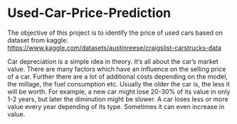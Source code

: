# Used-Car-Price-Prediction
 The objective of this project is to identify the price of used cars based on 
 dataset from kaggle: https://www.kaggle.com/datasets/austinreese/craigslist-carstrucks-data
 
 
 
 Car depreciation is a simple idea in theory. It’s all about the car’s market value.
 There are many factors which have an influence on the selling price of a car. 
 Further there are a lot of additional costs depending on the model, the millage, the fuel consumption etc. 
 Usually the older the car is, the less it will be worth. 
 For example, a new car might lose 20-30% of its value in only 1-2 years, but later the diminution might be slower. 
 A car loses less or more value every year depending of its type. Sometimes it can even increase in value.
